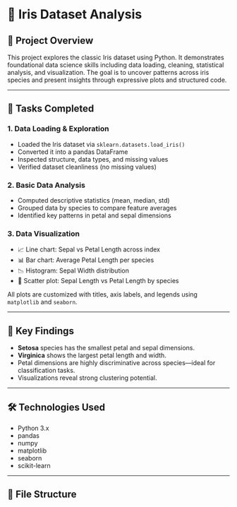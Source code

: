 # 🌸 Iris Dataset Analysis

## 📁 Project Overview
This project explores the classic Iris dataset using Python. It demonstrates foundational data science skills including data loading, cleaning, statistical analysis, and visualization. The goal is to uncover patterns across iris species and present insights through expressive plots and structured code.

---

## 📌 Tasks Completed

### 1. Data Loading & Exploration
- Loaded the Iris dataset via `sklearn.datasets.load_iris()`
- Converted it into a pandas DataFrame
- Inspected structure, data types, and missing values
- Verified dataset cleanliness (no missing values)

### 2. Basic Data Analysis
- Computed descriptive statistics (mean, median, std)
- Grouped data by species to compare feature averages
- Identified key patterns in petal and sepal dimensions

### 3. Data Visualization
- 📈 Line chart: Sepal vs Petal Length across index
- 📊 Bar chart: Average Petal Length per species
- 📉 Histogram: Sepal Width distribution
- 🔬 Scatter plot: Sepal Length vs Petal Length by species

All plots are customized with titles, axis labels, and legends using `matplotlib` and `seaborn`.

---

## 🧠 Key Findings
- **Setosa** species has the smallest petal and sepal dimensions.
- **Virginica** shows the largest petal length and width.
- Petal dimensions are highly discriminative across species—ideal for classification tasks.
- Visualizations reveal strong clustering potential.

---

## 🛠️ Technologies Used
- Python 3.x  
- pandas  
- numpy  
- matplotlib  
- seaborn  
- scikit-learn  

---

## 📂 File Structure
